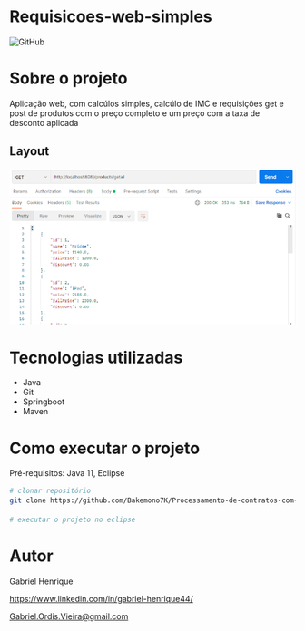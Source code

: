 # Requisicoes-web-simples
![GitHub](https://img.shields.io/github/license/oTalDoHud/ProjetoDashBoardVendas)

# Sobre o projeto
Aplicação web, com calcúlos simples, calcúlo de IMC e requisições get e post de produtos com o preço completo e um preço com a taxa de desconto aplicada 
## Layout
![Layout 1](https://github.com/Bakemono7K/Requisicoes-web-simples/blob/main/Assets/Screenshot_3.png) 
<br/>

# Tecnologias utilizadas
- Java
- Git
- Springboot
- Maven
# Como executar o projeto

Pré-requisitos: Java 11, Eclipse

```bash
# clonar repositório
git clone https://github.com/Bakemono7K/Processamento-de-contratos-com-taxa-de-juros

# executar o projeto no eclipse
```

# Autor

Gabriel Henrique

https://www.linkedin.com/in/gabriel-henrique44/

Gabriel.Ordis.Vieira@gmail.com
